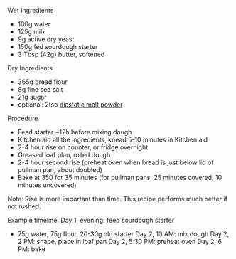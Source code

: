 Wet Ingredients

* 100g water
* 125g milk
* 9g active dry yeast
* 150g fed sourdough starter
* 3 Tbsp (42g) butter, softened

Dry Ingredients

* 365g bread flour
* 8g fine sea salt
* 21g sugar
* optional: 2tsp [diastatic malt powder](https://smile.amazon.com/gp/product/B073RQJJKY)

Procedure

* Feed starter ~12h before mixing dough
* Kitchen aid all the ingredients, knead 5-10 minutes in Kitchen aid
* 2-4 hour rise on counter, or fridge overnight
* Greased loaf plan, rolled dough
* 2-4 hour second rise (preheat oven when bread is just below lid of pullman pan, about doubled)
* Bake at 350 for 35 minutes (for pullman pans, 25 minutes covered, 10 minutes uncovered)

Note: Rise is more important than time. This recipe performs much better if not rushed. 

Example timeline:
Day 1, evening: feed sourdough starter
  * 75g water, 75g flour, 20-30g old starter
Day 2, 10 AM: mix dough
Day 2, 2 PM: shape, place in loaf pan
Day 2, 5:30 PM: preheat oven
Day 2, 6 PM: bake
